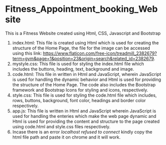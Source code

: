 # Fitness_Appointment_booking_Website
This is a Fitness Website created using Html, CSS, Javascript and Bootstrap
1. index.html: This file is created using Html which is used for creating the structure of the Home Page, the file for the image can be accessed using this link: https://www.flaticon.com/free-icon/treadmill_2382679?term=gym&page=1&position=23&origin=search&related_id=2382679.
2. mystyle.css: This file is used for styling the index.html file which includes the buttons, heading, text, background and image.
3. code.html: This file in written in Html and JavaScript, wherein JavaScript is used for handling the dynamic behavior and Html is used for providing the structure of the Home Page. The code also includes the Bootstrap framework and Bootstrap Icons for styling and icons, respectively.
4. style.css: This file is used for styling the code.html file which includes, rows, buttons, background, font color, headings and border color respectively.
5. app.js: This file is written in Html and JavaScript wherein JavaScript is used for handling the enteries which make the web page dynamic and Html is used for providing the content and structure to the page created using code.html and style.css files respectively.
6. Incase there is an error *localhost refused to connect* kindly copy the html file path and paste it on chrome and it will work.
